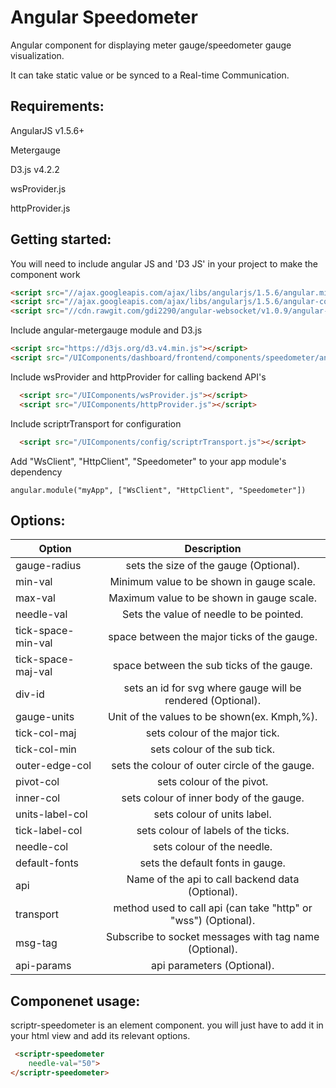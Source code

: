 # Angular Speedometer 
 
  Angular component for displaying meter gauge/speedometer gauge visualization.
  
  It can take static value or be synced to a Real-time Communication. 

## Requirements:
  
  AngularJS v1.5.6+
  
  Metergauge
  
  D3.js v4.2.2
  
  wsProvider.js
  
  httpProvider.js
  
## Getting started:

  You will need to include angular JS and 'D3 JS' in your project to make the component work

  ```html
  <script src="//ajax.googleapis.com/ajax/libs/angularjs/1.5.6/angular.min.js"></script>
  <script src="//ajax.googleapis.com/ajax/libs/angularjs/1.5.6/angular-cookies.js"></script>
  <script src="//cdn.rawgit.com/gdi2290/angular-websocket/v1.0.9/angular-websocket.min.js"></script>
  ```
  Include angular-metergauge module and D3.js
   
  ```html
  <script src="https://d3js.org/d3.v4.min.js"></script>  
  <script src="/UIComponents/dashboard/frontend/components/speedometer/angular.metergauge.min.js"></script>
  ```
  
  Include wsProvider and httpProvider for calling backend API's
  
  ```html
    <script src="/UIComponents/wsProvider.js"></script>
    <script src="/UIComponents/httpProvider.js"></script>
  ```
  
  Include scriptrTransport for configuration
  
  ```html
    <script src="/UIComponents/config/scriptrTransport.js"></script>
  ```
  
  Add "WsClient", "HttpClient", "Speedometer" to your app module's dependency
  
  ```
  angular.module("myApp", ["WsClient", "HttpClient", "Speedometer"])
  ```
  
## Options:

| Option        | Description   |
| ------------- |:-------------:|
  gauge-radius     | 	sets the size of the gauge (Optional).
  min-val          | 	Minimum value to be shown in gauge scale.                  
  max-val    	     | 	Maximum value to be shown in gauge scale. 
  needle-val       | 	Sets the value of needle to be pointed.                      
  tick-space-min-val | 	space between the major ticks of the gauge.                  
  tick-space-maj-val | 	space between the sub ticks of the gauge.  					 
  div-id           | 	sets an id for svg where gauge will be rendered (Optional).  
  gauge-units      | 	Unit of the values to be shown(ex. Kmph,%).  				 
  tick-col-maj      |  	sets colour of the major tick.  							 
  tick-col-min      | 	sets colour of the sub tick.								 
  outer-edge-col    | 	sets the colour of outer circle of the gauge.  				 		
  pivot-col        | 	sets colour of the pivot.  									 
  inner-col        | 	sets colour of inner body of the gauge. 					 
  units-label-col   | 	sets colour of units label.  								 
  tick-label-col    | 	sets colour of labels of the ticks.							 
  needle-col       | 	sets colour of the needle.  								 
  default-fonts    | 	sets the default fonts in gauge.						     
  api             | 	Name of the api to call backend data (Optional).					 
  transport       | 	method used to call api (can take "http" or "wss") (Optional).		 
  msg-tag          | 	Subscribe to socket messages with tag name (Optional).		     
  api-params         | 	api parameters (Optional).  					
  
  
## Componenet usage:

scriptr-speedometer is an element component. you will just have to add it in your html view and add its relevant options.

  ```html
   <scriptr-speedometer
      needle-val="50">
  </scriptr-speedometer>
  ```

